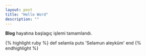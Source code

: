 ```yaml
---
layout: post
title: "Hello Word"
description: ""
---
```



**Blog** hayatına başlagıç işlemi tamamlandı.

{% highlight ruby %}
def selamla
  puts 'Selamun aleyküm'
end
{% endhighlight %}
